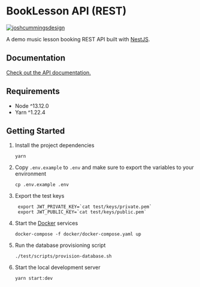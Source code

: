 # BookLesson API (REST)

[![joshcummingsdesign](https://circleci.com/gh/joshcummingsdesign/booklesson-api-rest.svg?style=svg)](https://circleci.com/gh/joshcummingsdesign/booklesson-api-rest)

A demo music lesson booking REST API built with [NestJS](https://nestjs.com/).

## Documentation

[Check out the API documentation.](https://documenter.getpostman.com/view/5657753/SzzhdJ6t)

## Requirements

- Node ^13.12.0
- Yarn ^1.22.4

## Getting Started

1.  Install the project dependencies

        yarn

2.  Copy `.env.example` to `.env` and make sure to export the variables to your environment

        cp .env.example .env

3. Export the test keys

        export JWT_PRIVATE_KEY=`cat test/keys/private.pem`
        export JWT_PUBLIC_KEY=`cat test/keys/public.pem`

4.  Start the [Docker](https://docs.docker.com/get-docker/) services

        docker-compose -f docker/docker-compose.yaml up

5.  Run the database provisioning script

        ./test/scripts/provision-database.sh

6.  Start the local development server

        yarn start:dev

